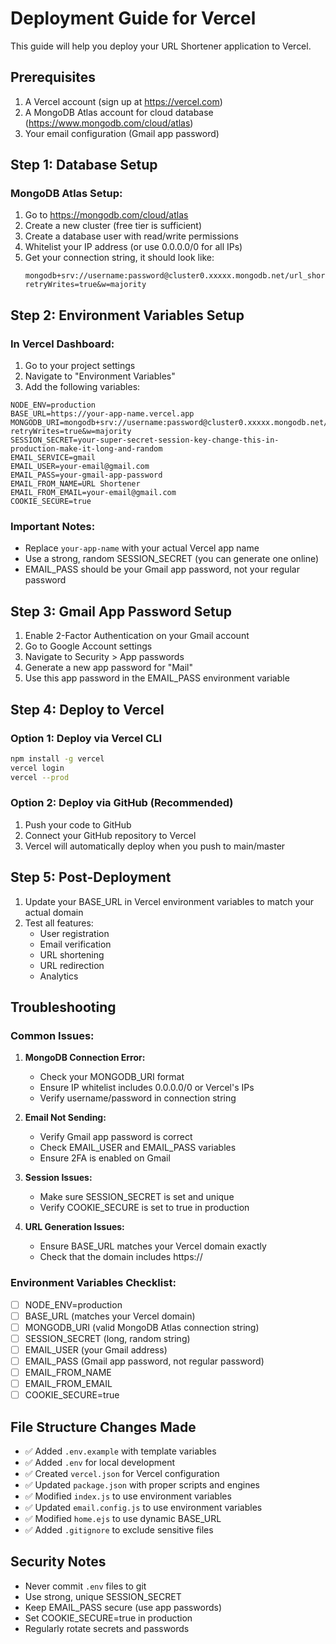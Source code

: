 # Deployment Guide for Vercel

This guide will help you deploy your URL Shortener application to Vercel.

## Prerequisites

1. A Vercel account (sign up at https://vercel.com)
2. A MongoDB Atlas account for cloud database (https://www.mongodb.com/cloud/atlas)
3. Your email configuration (Gmail app password)

## Step 1: Database Setup

### MongoDB Atlas Setup:
1. Go to https://mongodb.com/cloud/atlas
2. Create a new cluster (free tier is sufficient)
3. Create a database user with read/write permissions
4. Whitelist your IP address (or use 0.0.0.0/0 for all IPs)
5. Get your connection string, it should look like:
   ```
   mongodb+srv://username:password@cluster0.xxxxx.mongodb.net/url_shortener?retryWrites=true&w=majority
   ```

## Step 2: Environment Variables Setup

### In Vercel Dashboard:
1. Go to your project settings
2. Navigate to "Environment Variables"
3. Add the following variables:

```
NODE_ENV=production
BASE_URL=https://your-app-name.vercel.app
MONGODB_URI=mongodb+srv://username:password@cluster0.xxxxx.mongodb.net/url_shortener?retryWrites=true&w=majority
SESSION_SECRET=your-super-secret-session-key-change-this-in-production-make-it-long-and-random
EMAIL_SERVICE=gmail
EMAIL_USER=your-email@gmail.com
EMAIL_PASS=your-gmail-app-password
EMAIL_FROM_NAME=URL Shortener
EMAIL_FROM_EMAIL=your-email@gmail.com
COOKIE_SECURE=true
```

### Important Notes:
- Replace `your-app-name` with your actual Vercel app name
- Use a strong, random SESSION_SECRET (you can generate one online)
- EMAIL_PASS should be your Gmail app password, not your regular password

## Step 3: Gmail App Password Setup

1. Enable 2-Factor Authentication on your Gmail account
2. Go to Google Account settings
3. Navigate to Security > App passwords
4. Generate a new app password for "Mail"
5. Use this app password in the EMAIL_PASS environment variable

## Step 4: Deploy to Vercel

### Option 1: Deploy via Vercel CLI
```bash
npm install -g vercel
vercel login
vercel --prod
```

### Option 2: Deploy via GitHub (Recommended)
1. Push your code to GitHub
2. Connect your GitHub repository to Vercel
3. Vercel will automatically deploy when you push to main/master

## Step 5: Post-Deployment

1. Update your BASE_URL in Vercel environment variables to match your actual domain
2. Test all features:
   - User registration
   - Email verification
   - URL shortening
   - URL redirection
   - Analytics

## Troubleshooting

### Common Issues:

1. **MongoDB Connection Error:**
   - Check your MONGODB_URI format
   - Ensure IP whitelist includes 0.0.0.0/0 or Vercel's IPs
   - Verify username/password in connection string

2. **Email Not Sending:**
   - Verify Gmail app password is correct
   - Check EMAIL_USER and EMAIL_PASS variables
   - Ensure 2FA is enabled on Gmail

3. **Session Issues:**
   - Make sure SESSION_SECRET is set and unique
   - Verify COOKIE_SECURE is set to true in production

4. **URL Generation Issues:**
   - Ensure BASE_URL matches your Vercel domain exactly
   - Check that the domain includes https://

### Environment Variables Checklist:
- [ ] NODE_ENV=production
- [ ] BASE_URL (matches your Vercel domain)
- [ ] MONGODB_URI (valid MongoDB Atlas connection string)
- [ ] SESSION_SECRET (long, random string)
- [ ] EMAIL_USER (your Gmail address)
- [ ] EMAIL_PASS (Gmail app password, not regular password)
- [ ] EMAIL_FROM_NAME
- [ ] EMAIL_FROM_EMAIL
- [ ] COOKIE_SECURE=true

## File Structure Changes Made

- ✅ Added `.env.example` with template variables
- ✅ Added `.env` for local development
- ✅ Created `vercel.json` for Vercel configuration
- ✅ Updated `package.json` with proper scripts and engines
- ✅ Modified `index.js` to use environment variables
- ✅ Updated `email.config.js` to use environment variables
- ✅ Modified `home.ejs` to use dynamic BASE_URL
- ✅ Added `.gitignore` to exclude sensitive files

## Security Notes

- Never commit `.env` files to git
- Use strong, unique SESSION_SECRET
- Keep EMAIL_PASS secure (use app passwords)
- Set COOKIE_SECURE=true in production
- Regularly rotate secrets and passwords
